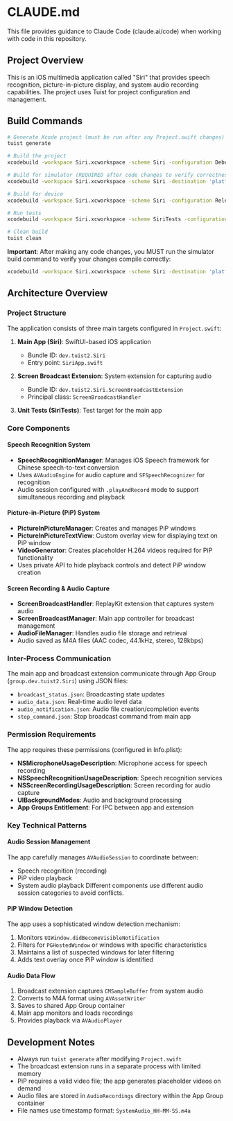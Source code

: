 # CLAUDE.md

This file provides guidance to Claude Code (claude.ai/code) when working with code in this repository.

## Project Overview

This is an iOS multimedia application called "Siri" that provides speech recognition, picture-in-picture display, and system audio recording capabilities. The project uses Tuist for project configuration and management.

## Build Commands

```bash
# Generate Xcode project (must be run after any Project.swift changes)
tuist generate

# Build the project
xcodebuild -workspace Siri.xcworkspace -scheme Siri -configuration Debug build

# Build for simulator (REQUIRED after code changes to verify correctness)
xcodebuild -workspace Siri.xcworkspace -scheme Siri -destination 'platform=iOS Simulator,name=iPhone 16' build

# Build for device
xcodebuild -workspace Siri.xcworkspace -scheme Siri -configuration Release -sdk iphoneos build

# Run tests
xcodebuild -workspace Siri.xcworkspace -scheme SiriTests -configuration Debug test

# Clean build
tuist clean
```

**Important**: After making any code changes, you MUST run the simulator build command to verify your changes compile correctly:
```bash
xcodebuild -workspace Siri.xcworkspace -scheme Siri -destination 'platform=iOS Simulator,name=iPhone 16' build
```

## Architecture Overview

### Project Structure
The application consists of three main targets configured in `Project.swift`:

1. **Main App (Siri)**: SwiftUI-based iOS application
   - Bundle ID: `dev.tuist2.Siri`
   - Entry point: `SiriApp.swift`

2. **Screen Broadcast Extension**: System extension for capturing audio
   - Bundle ID: `dev.tuist2.Siri.ScreenBroadcastExtension`
   - Principal class: `ScreenBroadcastHandler`

3. **Unit Tests (SiriTests)**: Test target for the main app

### Core Components

#### Speech Recognition System
- **SpeechRecognitionManager**: Manages iOS Speech framework for Chinese speech-to-text conversion
- Uses `AVAudioEngine` for audio capture and `SFSpeechRecognizer` for recognition
- Audio session configured with `.playAndRecord` mode to support simultaneous recording and playback

#### Picture-in-Picture (PiP) System
- **PictureInPictureManager**: Creates and manages PiP windows
- **PictureInPictureTextView**: Custom overlay view for displaying text on PiP window
- **VideoGenerator**: Creates placeholder H.264 videos required for PiP functionality
- Uses private API to hide playback controls and detect PiP window creation

#### Screen Recording & Audio Capture
- **ScreenBroadcastHandler**: ReplayKit extension that captures system audio
- **ScreenBroadcastManager**: Main app controller for broadcast management
- **AudioFileManager**: Handles audio file storage and retrieval
- Audio saved as M4A files (AAC codec, 44.1kHz, stereo, 128kbps)

### Inter-Process Communication
The main app and broadcast extension communicate through App Group (`group.dev.tuist2.Siri`) using JSON files:
- `broadcast_status.json`: Broadcasting state updates
- `audio_data.json`: Real-time audio level data
- `audio_notification.json`: Audio file creation/completion events
- `stop_command.json`: Stop broadcast command from main app

### Permission Requirements
The app requires these permissions (configured in Info.plist):
- **NSMicrophoneUsageDescription**: Microphone access for speech recording
- **NSSpeechRecognitionUsageDescription**: Speech recognition services
- **NSScreenRecordingUsageDescription**: Screen recording for audio capture
- **UIBackgroundModes**: Audio and background processing
- **App Groups Entitlement**: For IPC between app and extension

### Key Technical Patterns

#### Audio Session Management
The app carefully manages `AVAudioSession` to coordinate between:
- Speech recognition (recording)
- PiP video playback
- System audio playback
Different components use different audio session categories to avoid conflicts.

#### PiP Window Detection
The app uses a sophisticated window detection mechanism:
1. Monitors `UIWindow.didBecomeVisibleNotification`
2. Filters for `PGHostedWindow` or windows with specific characteristics
3. Maintains a list of suspected windows for later filtering
4. Adds text overlay once PiP window is identified

#### Audio Data Flow
1. Broadcast extension captures `CMSampleBuffer` from system audio
2. Converts to M4A format using `AVAssetWriter`
3. Saves to shared App Group container
4. Main app monitors and loads recordings
5. Provides playback via `AVAudioPlayer`

## Development Notes

- Always run `tuist generate` after modifying `Project.swift`
- The broadcast extension runs in a separate process with limited memory
- PiP requires a valid video file; the app generates placeholder videos on demand
- Audio files are stored in `AudioRecordings` directory within the App Group container
- File names use timestamp format: `SystemAudio_HH-MM-SS.m4a`